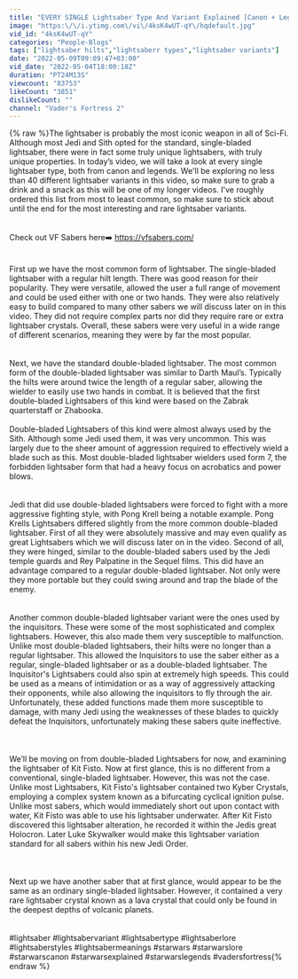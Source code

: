 ```yaml
---
title: "EVERY SINGLE Lightsaber Type And Variant Explained [Canon + Legends]"
image: "https:\/\/i.ytimg.com\/vi\/4ksK4wUT-qY\/hqdefault.jpg"
vid_id: "4ksK4wUT-qY"
categories: "People-Blogs"
tags: ["lightsaber hilts","lightsaberr types","lightsaber variants"]
date: "2022-05-09T09:09:47+03:00"
vid_date: "2022-05-04T18:00:18Z"
duration: "PT24M13S"
viewcount: "83753"
likeCount: "3851"
dislikeCount: ""
channel: "Vader's Fortress 2"
---
```

{% raw %}The lightsaber is probably the most iconic weapon in all of Sci-Fi. Although most Jedi and Sith opted for the standard, single-bladed lightsaber, there were in fact some truly unique lightsabers, with truly unique properties. In today’s video, we will take a look at every single lightsaber type, both from canon and legends. We'll be exploring no less than 40 different lightsaber variants in this video, so make sure to grab a drink and a snack as this will be one of my longer videos. I've roughly ordered this list from most to least common, so make sure to stick about until the end for the most interesting and rare lightsaber variants.<br /><br /><br />Check out VF Sabers here➡️ <a rel="nofollow" target="blank" href="https://vfsabers.com/">https://vfsabers.com/</a><br /><br /><br />First up we have the most common form of lightsaber. The single-bladed lightsaber with a regular hilt length. There was good reason for their popularity. They were versatile, allowed the user a full range of movement and could be used either with one or two hands. They were also relatively easy to build compared to many other sabers we will discuss later on in this video. They did not require complex parts nor did they require rare or extra lightsaber crystals. Overall, these sabers were very useful in a wide range of different scenarios, meaning they were by far the most popular.<br /><br /><br />Next, we have the standard double-bladed lightsaber. The most common form of the double-bladed lightsaber was similar to Darth Maul’s. Typically the hilts were around twice the length of a regular saber, allowing the wielder to easily use two hands in combat. It is believed that the first double-bladed Lightsabers of this kind were based on the Zabrak quarterstaff or Zhabooka.<br /><br />Double-bladed Lightsabers of this kind were almost always used by the Sith. Although some Jedi used them, it was very uncommon. This was largely due to the sheer amount of aggression required to effectively wield a blade such as this. Most double-bladed lightsaber wielders used form 7, the forbidden lightsaber form that had a heavy focus on acrobatics and power blows. <br /><br /><br />Jedi that did use double-bladed lightsabers were forced to fight with a more aggressive fighting style, with Pong Krell being a notable example. Pong Krells Lightsabers differed slightly from the more common double-bladed lightsaber. First of all they were absolutely massive and may even qualify as great Lightsabers which we will discuss later on in the video. Second of all, they were hinged, similar to the double-bladed sabers used by the Jedi temple guards and Rey Palpatine in the Sequel films. This did have an advantage compared to a regular double-bladed lightsaber. Not only were they more portable but they could swing around and trap the blade of the enemy. <br /><br /><br />Another common double-bladed lightsaber variant were the ones used by the inquisitors. These were some of the most sophisticated and complex lightsabers. However, this also made them very susceptible to malfunction. Unlike most double-bladed lightsabers, their hilts were no longer than a regular lightsaber. This allowed the Inquisitors to use the saber either as a regular, single-bladed lightsaber or as a double-bladed lightsaber. The Inquisitor's Lightsabers could also spin at extremely high speeds. This could be used as a means of intimidation or as a way of aggressively attacking their opponents, while also allowing the inquisitors to fly through the air. Unfortunately, these added functions made them more susceptible to damage, with many Jedi using the weaknesses of these blades to quickly defeat the Inquisitors, unfortunately making these sabers quite ineffective. <br /><br /><br /><br />We’ll be moving on from double-bladed Lightsabers for now, and examining the lightsaber of Kit Fisto. Now at first glance, this is no different from a conventional, single-bladed lightsaber. However, this was not the case. Unlike most Lightsabers, Kit Fisto's lightsaber contained two Kyber Crystals, employing a complex system known as a bifurcating cyclical ignition pulse. Unlike most sabers, which would immediately short out upon contact with water, Kit Fisto was able to use his lightsaber underwater. After Kit Fisto discovered this lightsaber alteration, he recorded it within the Jedis great Holocron. Later Luke Skywalker would make this lightsaber variation standard for all sabers within his new Jedi Order. <br /><br /><br /><br />Next up we have another saber that at first glance, would appear to be the same as an ordinary single-bladed lightsaber. However, it contained a very rare lightsaber crystal known as a lava crystal that could only be found in the deepest depths of volcanic planets. <br /><br /><br />#lightsaber #lightsabervariant #lightsabertype #lightsaberlore #lightsaberstyles #lightsabermeanings #starwars #starwarslore #starwarscanon #starwarsexplained #starwarslegends #vadersfortress{% endraw %}
